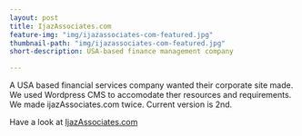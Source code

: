 ```yaml
---
layout: post
title: IjazAssociates.com
feature-img: "img/ijazassociates-com-featured.jpg"
thumbnail-path: "img/ijazassociates-com-featured.jpg"
short-description: USA-based finance management company

---
```

A USA based financial services company wanted their corporate site made. We used Wordpress CMS to accomodate ther resources and requirements. We made ijazAssociates.com twice. Current version is 2nd.

Have a look at [IjazAssociates.com](http://ijazassociates.com "ijazassociates.com")
